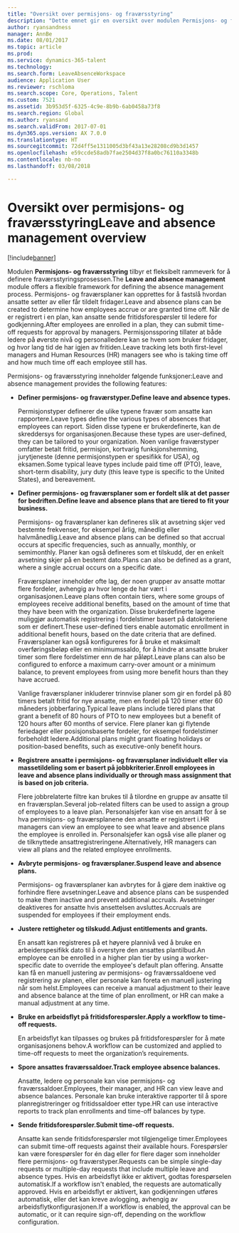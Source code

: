 ```yaml
---
title: "Oversikt over permisjons- og fraværsstyring"
description: "Dette emnet gir en oversikt over modulen Permisjons- og fraværsstyring."
author: ryansandness
manager: AnnBe
ms.date: 08/01/2017
ms.topic: article
ms.prod: 
ms.service: dynamics-365-talent
ms.technology: 
ms.search.form: LeaveAbsenceWorkspace
audience: Application User
ms.reviewer: rschloma
ms.search.scope: Core, Operations, Talent
ms.custom: 7521
ms.assetid: 3b953d5f-6325-4c9e-8b9b-6ab0458a73f8
ms.search.region: Global
ms.author: ryansand
ms.search.validFrom: 2017-07-01
ms.dyn365.ops.version: AX 7.0.0
ms.translationtype: HT
ms.sourcegitcommit: 72d4ff5e1311005d3bf43a13e28208cd9b3d1457
ms.openlocfilehash: e59ccde58adb7fae2504d37f8a0bc76110a3348b
ms.contentlocale: nb-no
ms.lasthandoff: 03/08/2018

---
```

# <a name="leave-and-absence-management-overview"></a><span data-ttu-id="99cb2-103">Oversikt over permisjons- og fraværsstyring</span><span class="sxs-lookup"><span data-stu-id="99cb2-103">Leave and absence management overview</span></span>

[!include[banner](includes/banner.md)]

<span data-ttu-id="99cb2-104">Modulen **Permisjons- og fraværsstyring** tilbyr et fleksibelt rammeverk for å definere fraværsstyringsprosessen.</span><span class="sxs-lookup"><span data-stu-id="99cb2-104">The **Leave and absence management** module offers a flexible framework for defining the absence management process.</span></span> <span data-ttu-id="99cb2-105">Permisjons- og fraværsplaner kan opprettes for å fastslå hvordan ansatte setter av eller får tildelt fridager.</span><span class="sxs-lookup"><span data-stu-id="99cb2-105">Leave and absence plans can be created to determine how employees accrue or are granted time off.</span></span> <span data-ttu-id="99cb2-106">Når de er registrert i en plan, kan ansatte sende fritidsforespørsler til ledere for godkjenning.</span><span class="sxs-lookup"><span data-stu-id="99cb2-106">After employees are enrolled in a plan, they can submit time-off requests for approval by managers.</span></span> <span data-ttu-id="99cb2-107">Permisjonssporing tillater at både ledere på øverste nivå og personalledere kan se hvem som bruker fridager, og hvor lang tid de har igjen av fritiden.</span><span class="sxs-lookup"><span data-stu-id="99cb2-107">Leave tracking lets both first-level managers and Human Resources (HR) managers see who is taking time off and how much time off each employee still has.</span></span>  

<span data-ttu-id="99cb2-108">Permisjons- og fraværsstyring inneholder følgende funksjoner:</span><span class="sxs-lookup"><span data-stu-id="99cb2-108">Leave and absence management provides the following features:</span></span> 

- <span data-ttu-id="99cb2-109">**Definer permisjons- og fraværstyper.**</span><span class="sxs-lookup"><span data-stu-id="99cb2-109">**Define leave and absence types.**</span></span>

    <span data-ttu-id="99cb2-110">Permisjonstyper definerer de ulike typene fravær som ansatte kan rapportere.</span><span class="sxs-lookup"><span data-stu-id="99cb2-110">Leave types define the various types of absences that employees can report.</span></span> <span data-ttu-id="99cb2-111">Siden disse typene er brukerdefinerte, kan de skreddersys for organisasjonen.</span><span class="sxs-lookup"><span data-stu-id="99cb2-111">Because these types are user-defined, they can be tailored to your organization.</span></span> <span data-ttu-id="99cb2-112">Noen vanlige fraværstyper omfatter betalt fritid, permisjon, kortvarig funksjonshemming, jurytjeneste (denne permisjonstypen er spesifikk for USA), og eksamen.</span><span class="sxs-lookup"><span data-stu-id="99cb2-112">Some typical leave types include paid time off (PTO), leave, short-term disability, jury duty (this leave type is specific to the United States), and bereavement.</span></span> 

- <span data-ttu-id="99cb2-113">**Definer permisjons- og fraværsplaner som er fordelt slik at det passer for bedriften.**</span><span class="sxs-lookup"><span data-stu-id="99cb2-113">**Define leave and absence plans that are tiered to fit your business.**</span></span>

    <span data-ttu-id="99cb2-114">Permisjons- og fraværsplaner kan defineres slik at avsetning skjer ved bestemte frekvenser, for eksempel årlig, månedlig eller halvmånedlig.</span><span class="sxs-lookup"><span data-stu-id="99cb2-114">Leave and absence plans can be defined so that accrual occurs at specific frequencies, such as annually, monthly, or semimonthly.</span></span> <span data-ttu-id="99cb2-115">Planer kan også defineres som et tilskudd, der en enkelt avsetning skjer på en bestemt dato.</span><span class="sxs-lookup"><span data-stu-id="99cb2-115">Plans can also be defined as a grant, where a single accrual occurs on a specific date.</span></span> 

    <span data-ttu-id="99cb2-116">Fraværsplaner inneholder ofte lag, der noen grupper av ansatte mottar flere fordeler, avhengig av hvor lenge de har vært i organisasjonen.</span><span class="sxs-lookup"><span data-stu-id="99cb2-116">Leave plans often contain tiers, where some groups of employees receive additional benefits, based on the amount of time that they have been with the organization.</span></span> <span data-ttu-id="99cb2-117">Disse brukerdefinerte lagene muliggjør automatisk registrering i fordelstimer basert på datokriteriene som er definert.</span><span class="sxs-lookup"><span data-stu-id="99cb2-117">These user-defined tiers enable automatic enrollment in additional benefit hours, based on the date criteria that are defined.</span></span> <span data-ttu-id="99cb2-118">Fraværsplaner kan også konfigureres for å bruke et maksimalt overføringsbeløp eller en minimumssaldo, for å hindre at ansatte bruker timer som flere fordelstimer enn de har påløpt.</span><span class="sxs-lookup"><span data-stu-id="99cb2-118">Leave plans can also be configured to enforce a maximum carry-over amount or a minimum balance, to prevent employees from using more benefit hours than they have accrued.</span></span> 

    <span data-ttu-id="99cb2-119">Vanlige fraværsplaner inkluderer trinnvise planer som gir en fordel på 80 timers betalt fritid for nye ansatte, men en fordel på 120 timer etter 60 måneders jobberfaring.</span><span class="sxs-lookup"><span data-stu-id="99cb2-119">Typical leave plans include tiered plans that grant a benefit of 80 hours of PTO to new employees but a benefit of 120 hours after 60 months of service.</span></span> <span data-ttu-id="99cb2-120">Flere planer kan gi flytende feriedager eller posisjonsbaserte fordeler, for eksempel fordelstimer forbeholdt ledere.</span><span class="sxs-lookup"><span data-stu-id="99cb2-120">Additional plans might grant floating holidays or position-based benefits, such as executive-only benefit hours.</span></span>

- <span data-ttu-id="99cb2-121">**Registrere ansatte i permisjons- og fraværsplaner individuelt eller via massetildeling som er basert på jobbkriterier.**</span><span class="sxs-lookup"><span data-stu-id="99cb2-121">**Enroll employees in leave and absence plans individually or through mass assignment that is based on job criteria.**</span></span>

    <span data-ttu-id="99cb2-122">Flere jobbrelaterte filtre kan brukes til å tilordne en gruppe av ansatte til en fraværsplan.</span><span class="sxs-lookup"><span data-stu-id="99cb2-122">Several job-related filters can be used to assign a group of employees to a leave plan.</span></span> <span data-ttu-id="99cb2-123">Personalsjefer kan vise en ansatt for å se hva permisjons- og fraværsplanene den ansatte er registrert i.</span><span class="sxs-lookup"><span data-stu-id="99cb2-123">HR managers can view an employee to see what leave and absence plans the employee is enrolled in.</span></span> <span data-ttu-id="99cb2-124">Personalsjefer kan også vise alle planer og de tilknyttede ansattregistreringene.</span><span class="sxs-lookup"><span data-stu-id="99cb2-124">Alternatively, HR managers can view all plans and the related employee enrollments.</span></span>

- <span data-ttu-id="99cb2-125">**Avbryte permisjons- og fraværsplaner.**</span><span class="sxs-lookup"><span data-stu-id="99cb2-125">**Suspend leave and absence plans.**</span></span>

    <span data-ttu-id="99cb2-126">Permisjons- og fraværsplaner kan avbrytes for å gjøre dem inaktive og forhindre flere avsetninger.</span><span class="sxs-lookup"><span data-stu-id="99cb2-126">Leave and absence plans can be suspended to make them inactive and prevent additional accruals.</span></span> <span data-ttu-id="99cb2-127">Avsetninger deaktiveres for ansatte hvis ansettelsen avsluttes.</span><span class="sxs-lookup"><span data-stu-id="99cb2-127">Accruals are suspended for employees if their employment ends.</span></span>  

- <span data-ttu-id="99cb2-128">**Justere rettigheter og tilskudd.**</span><span class="sxs-lookup"><span data-stu-id="99cb2-128">**Adjust entitlements and grants.**</span></span>

    <span data-ttu-id="99cb2-129">En ansatt kan registreres på et høyere plannivå ved å bruke en arbeiderspesifikk dato til å overstyre den ansattes plantilbud.</span><span class="sxs-lookup"><span data-stu-id="99cb2-129">An employee can be enrolled in a higher plan tier by using a worker-specific date to override the employee's default plan offering.</span></span> <span data-ttu-id="99cb2-130">Ansatte kan få en manuell justering av permisjons- og fraværssaldoene ved registrering av planen, eller personale kan foreta en manuell justering når som helst.</span><span class="sxs-lookup"><span data-stu-id="99cb2-130">Employees can receive a manual adjustment to their leave and absence balance at the time of plan enrollment, or HR can make a manual adjustment at any time.</span></span> 

- <span data-ttu-id="99cb2-131">**Bruke en arbeidsflyt på fritidsforespørsler.**</span><span class="sxs-lookup"><span data-stu-id="99cb2-131">**Apply a workflow to time-off requests.**</span></span>

     <span data-ttu-id="99cb2-132">En arbeidsflyt kan tilpasses og brukes på fritidsforespørsler for å møte organisasjonens behov.</span><span class="sxs-lookup"><span data-stu-id="99cb2-132">A workflow can be customized and applied to time-off requests to meet the organization’s requirements.</span></span>  

- <span data-ttu-id="99cb2-133">**Spore ansattes fraværssaldoer.**</span><span class="sxs-lookup"><span data-stu-id="99cb2-133">**Track employee absence balances.**</span></span>

    <span data-ttu-id="99cb2-134">Ansatte, ledere og personale kan vise permisjons- og fraværssaldoer.</span><span class="sxs-lookup"><span data-stu-id="99cb2-134">Employees, their manager, and HR can view leave and absence balances.</span></span> <span data-ttu-id="99cb2-135">Personale kan bruke interaktive rapporter til å spore planregistreringer og fritidssaldoer etter type.</span><span class="sxs-lookup"><span data-stu-id="99cb2-135">HR can use interactive reports to track plan enrollments and time-off balances by type.</span></span> 

- <span data-ttu-id="99cb2-136">**Sende fritidsforespørsler.**</span><span class="sxs-lookup"><span data-stu-id="99cb2-136">**Submit time-off requests.**</span></span>

    <span data-ttu-id="99cb2-137">Ansatte kan sende fritidsforespørsler mot tilgjengelige timer.</span><span class="sxs-lookup"><span data-stu-id="99cb2-137">Employees can submit time-off requests against their available hours.</span></span> <span data-ttu-id="99cb2-138">Forespørsler kan være forespørsler for én dag eller for flere dager som inneholder flere permisjons- og fraværstyper.</span><span class="sxs-lookup"><span data-stu-id="99cb2-138">Requests can be simple single-day requests or multiple-day requests that include multiple leave and absence types.</span></span> <span data-ttu-id="99cb2-139">Hvis en arbeidsflyt ikke er aktivert, godtas forespørselen automatisk.</span><span class="sxs-lookup"><span data-stu-id="99cb2-139">If a workflow isn't enabled, the requests are automatically approved.</span></span> <span data-ttu-id="99cb2-140">Hvis en arbeidsflyt er aktivert, kan godkjenningen utføres automatisk, eller det kan kreve avlogging, avhengig av arbeidsflytkonfigurasjonen.</span><span class="sxs-lookup"><span data-stu-id="99cb2-140">If a workflow is enabled, the approval can be automatic, or it can require sign-off, depending on the workflow configuration.</span></span>

